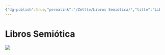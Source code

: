 ```yaml
---
{"dg-publish":true,"permalink":"/Zettle/Libros Semiótica/","title":"Libros Semiótica","tags":["Referencia,"],"created":"2023-05-02T10:54:05.714-05:00","updated":"2023-08-26T20:27:28.365-05:00"}
---
```



# Libros Semiótica

![](https://i.imgur.com/R9ARO0Z.jpg)
